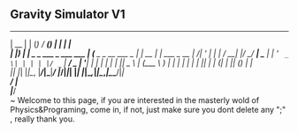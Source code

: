 ##                                                                         Gravity Simulator V1
  _____  _               _             _____ _                 _       _             
 |  __ \| |             (_)           / ____(_)               | |     | |            
 | |__) | |__  _   _ ___ _  ___ ___  | (___  _ _ __ ___  _   _| | __ _| |_ ___  _ __ 
 |  ___/| '_ \| | | / __| |/ __/ __|  \___ \| | '_ ` _ \| | | | |/ _` | __/ _ \| '__|
 | |    | | | | |_| \__ \ | (__\__ \  ____) | | | | | | | |_| | | (_| | || (_) | |   
 |_|    |_| |_|\__, |___/_|\___|___/ |_____/|_|_| |_| |_|\__,_|_|\__,_|\__\___/|_|   
                __/ |                                                                
               |___/                                                                 
~ Welcome to this page, if you are interested in the masterly wold of Physics&Programing, come in, if not, just make sure you dont delete any ";" , really thank you.



